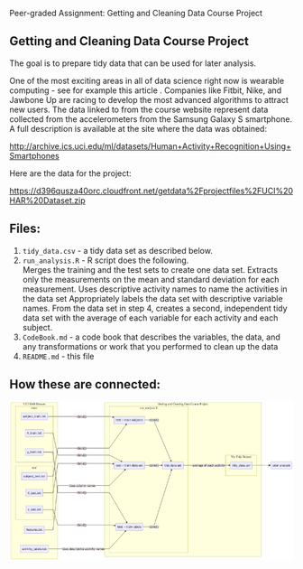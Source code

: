Peer-graded Assignment: Getting and Cleaning Data Course Project

## Getting and Cleaning Data Course Project 
The goal is to prepare tidy data that can be used for later analysis. 

One of the most exciting areas in all of data science right now is wearable computing - see for example this article . Companies like Fitbit, Nike, and Jawbone Up are racing to develop the most advanced algorithms to attract new users. The data linked to from the course website represent data collected from the accelerometers from the Samsung Galaxy S smartphone. A full description is available at the site where the data was obtained:

http://archive.ics.uci.edu/ml/datasets/Human+Activity+Recognition+Using+Smartphones

Here are the data for the project:

https://d396qusza40orc.cloudfront.net/getdata%2Fprojectfiles%2FUCI%20HAR%20Dataset.zip

## Files:
1. `tidy_data.csv` - a tidy data set as described below.
2. `run_analysis.R` - R script does the following.  
Merges the training and the test sets to create one data set.
Extracts only the measurements on the mean and standard deviation for each measurement.
Uses descriptive activity names to name the activities in the data set
Appropriately labels the data set with descriptive variable names.
From the data set in step 4, creates a second, independent tidy data set with the average of each variable for each activity and each subject.
3. `CodeBook.md` - a code book that describes the variables, the data, and any transformations or work that you performed to clean up the data
4. `README.md` - this file

## How these are connected:

![](res/connect.png "Data Connection")
